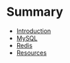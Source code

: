# Summary

* [Introduction](README.md)
* [MySQL](mysql.md)
* [Redis](redis.md)
* [Resources](zhi-de-yi-kan-de-wang-zhan.md)

